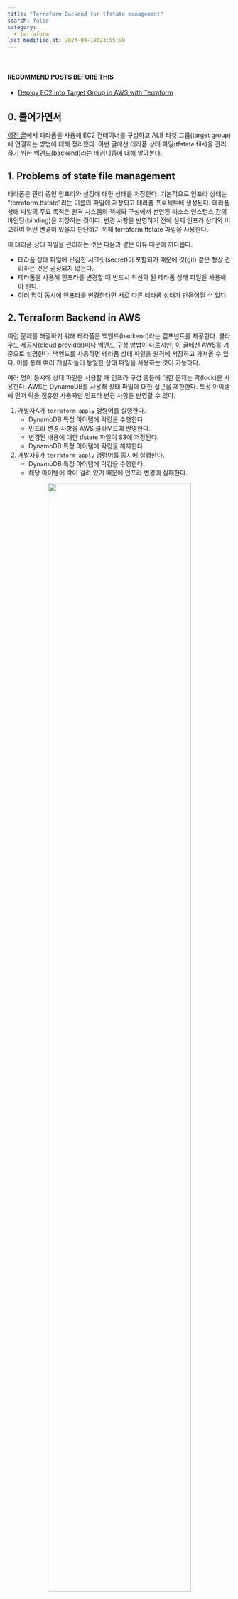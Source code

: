 ```yaml
---
title: "Terraform Backend for tfstate management"
search: false
category:
  - terraform
last_modified_at: 2024-09-18T23:55:00
---
```


<br/>

#### RECOMMEND POSTS BEFORE THIS

- [Deploy EC2 into Target Group in AWS with Terraform][deploy-ec2-into-target-group-in-aws-with-terraform-link]

## 0. 들어가면서

[이전 글][deploy-ec2-into-target-group-in-aws-with-terraform-link]에서 테라폼을 사용해 EC2 컨테이너를 구성하고 ALB 타겟 그룹(target group)에 연결하는 방법에 대해 정리했다. 이번 글에선 테라폼 상태 파일(tfstate file)을 관리하기 위한 백엔드(backend)라는 메커니즘에 대해 알아본다.

## 1. Problems of state file management

테라폼은 관리 중인 인프라와 설정에 대한 상태를 저장한다. 기본적으로 인프라 상태는 "terraform.tfstate"라는 이름의 파일에 저장되고 테라폼 프로젝트에 생성된다. 테라폼 상태 파일의 주요 목적은 원격 시스템의 객체와 구성에서 선언된 리소스 인스턴스 간의 바인딩(binding)을 저장하는 것이다. 변경 사항을 반영하기 전에 실제 인프라 상태와 비교하여 어떤 변경이 있을지 판단하기 위해 terraform.tfstate 파일을 사용한다. 

이 테라폼 상태 파일을 관리하는 것은 다음과 같은 이유 때문에 까다롭다. 

- 테라폼 상태 파일에 민감한 시크릿(secret)이 포함되기 때문에 깃(git) 같은 형상 관리하는 것은 권장되지 않는다.
- 테라폼을 사용해 인프라를 변경할 때 반드시 최신화 된 테라폼 상태 파일을 사용해야 한다.
- 여러 명이 동시에 인프라를 변경한다면 서로 다른 테라폼 상태가 만들어질 수 있다.

## 2. Terraform Backend in AWS

이런 문제를 해결하기 위해 테라폼은 백엔드(backend)라는 컴포넌트를 제공한다. 클라우드 제공자(cloud provider)마다 백엔드 구성 방법이 다르지만, 이 글에선 AWS를 기준으로 설명한다. 백엔드를 사용하면 테라폼 상태 파일을 원격에 저장하고 가져올 수 있다. 이를 통해 여러 개발자들이 동일한 상태 파일을 사용하는 것이 가능하다. 

여러 명이 동시에 상태 파일을 사용할 때 인프라 구성 충돌에 대한 문제는 락(lock)을 사용한다. AWS는 DynamoDB를 사용해 상태 파일에 대한 접근을 제한한다. 특정 아이템에 먼저 락을 점유한 사용자만 인프라 변경 사항을 반영할 수 있다.

1. 개발자A가 `terraform apply` 명령어를 실행한다.
    - DynamoDB 특정 아이템에 락킹을 수행한다.
    - 인프라 변경 사항을 AWS 클라우드에 반영한다.
    - 변경된 내용에 대한 tfstate 파일이 S3에 저장된다.
    - DynamoDB 특정 아이템에 락킹을 해제한다.
2. 개발자B가 `terraform apply` 명령어를 동시에 실행한다.
    - DynamoDB 특정 아이템에 락킹을 수행한다.
    - 해당 아이템에 락이 걸려 있기 때문에 인프라 변경에 실패한다.

<div align="center">
  <img src="/images/posts/2024/terraform-backend-for-tfstate-management-01.png" width="80%" class="image__border">
</div>

## 3. Project structure

프로젝트 구성은 다음과 같다. 이전 글을 기준으로 다음 자원이 추가된다.

- backend.tf

```
.
├── backend.tf
├── ec2.tf
├── gateway.tf
├── load-balancer.tf
├── provider.tf
├── route-table.tf
├── security-group.tf
├── subnet.tf
├── terraform.tfvars
├── variable.tf
└── vpc.tf
```

## 4. Create Backend

테라폼 백엔드를 구성하기 전에 `backend.tf` 파일에 S3 버킷과 DynamoDB를 먼저 구성한다. 상태 파일에 대한 암호화(encryption)도 가능하지만, 이번 글에서 다루지 않는다.

- tfstate 파일을 저장할 S3 버킷을 생성한다.
- 파일 버전 관리를 수행한다.

```tf
resource "aws_s3_bucket" "state" {
  bucket = "${var.project_name}-tfstate-bucket"
}

resource "aws_s3_bucket_versioning" "versioning" {
  bucket = aws_s3_bucket.state.id

  versioning_configuration {
    status = "Enabled"
  }
}
```

DynamoDB를 생성한다. 

- LockID 이름을 갖는 파티션 키(partition key)를 하나 생성한다.

```tf
resource "aws_dynamodb_table" "terraform_state_lock" {
  name         = "${var.project_name}-terraform-lock"
  hash_key     = "LockID"
  billing_mode = "PAY_PER_REQUEST"

  attribute {
    name = "LockID"
    type = "S"
  }
}
```

테라폼 백엔드를 위해 구성한 리소스를 먼저 생성한다.

```
$ terraform apply

Terraform used the selected providers to generate the following execution plan. Resource actions are indicated with the following symbols:
  + create

Terraform will perform the following actions:

...


Apply complete! Resources: 24 added, 0 changed, 0 destroyed.

Outputs:

alb-dns = "tf-lb-20240918153002055100000004-925426991.us-east-1.elb.amazonaws.com"
```

S3 버킷과 DynamoDB 테이블을 모두 생성했다면 동일한 `backend.tf` 파일에 테라폼 백엔드를 구성한다.

- 버킷
  - 위에서 생성한 버킷을 지정한다.
- DynamoDB 테이블
  - 위에서 생성한 DynamoDB 테이블을 지정한다.
- 키
  - 테라폼 상태 파일 이름을 지정한다.
- 지역
  - us-east-1 지역을 선택한다.

```tf
terraform {
  backend "s3" {
    bucket         = "junhyunny-demo-tfstate-bucket"
    key            = "terraform.tfstate"
    region         = "us-east-1"
    dynamodb_table = "junhyunny-demo-terraform-lock"
  }
}
```

백엔드 구성에 대한 내용을 작성했다면 다시 초기화(terraform init)가 필요하다. 초기화 없이 명령어를 사용하면 다음과 같은 에러를 만난다.

```
$ terraform apply
╷
│ Error: Backend initialization required, please run "terraform init"
│ 
│ Reason: Initial configuration of the requested backend "s3"
│ 
│ The "backend" is the interface that Terraform uses to store state,
│ perform operations, etc. If this message is showing up, it means that the
│ Terraform configuration you're using is using a custom configuration for
│ the Terraform backend.
│ 
│ Changes to backend configurations require reinitialization. This allows
│ Terraform to set up the new configuration, copy existing state, etc. Please run
│ "terraform init" with either the "-reconfigure" or "-migrate-state" flags to
│ use the current configuration.
│ 
│ If the change reason above is incorrect, please verify your configuration
│ hasn't changed and try again. At this point, no changes to your existing
│ configuration or state have been made.
╵
```

테라폼 초기화를 수행한다. 

```
$ terraform init
Initializing the backend...
Do you want to copy existing state to the new backend?
  Pre-existing state was found while migrating the previous "local" backend to the
  newly configured "s3" backend. No existing state was found in the newly
  configured "s3" backend. Do you want to copy this state to the new "s3"
  backend? Enter "yes" to copy and "no" to start with an empty state.

  Enter a value: yes


Successfully configured the backend "s3"! Terraform will automatically
use this backend unless the backend configuration changes.
Initializing provider plugins...
- Reusing previous version of hashicorp/aws from the dependency lock file
- Using previously-installed hashicorp/aws v5.66.0

Terraform has been successfully initialized!

You may now begin working with Terraform. Try running "terraform plan" to see
any changes that are required for your infrastructure. All Terraform commands
should now work.

If you ever set or change modules or backend configuration for Terraform,
rerun this command to reinitialize your working directory. If you forget, other
commands will detect it and remind you to do so if necessary.
```

백엔드가 구성되었다면 버킷에 업로드 된 파일을 확인할 수 있다. 

<div align="center">
  <img src="/images/posts/2024/terraform-backend-for-tfstate-management-02.png" width="100%" class="image__border">
</div>

<br/>

백엔드 구성이 완료되었다면 프로젝트 경로에 테라폼 상태 파일이 필요 없으니 삭제한다. terraform apply 명령어를 수행하면 상태 파일에 대한 락, 언락(unlock)을 수행한다는 로그를 확인할 수 있다. 

```
$ terraform apply
Acquiring state lock. This may take a few moments...

...

Releasing state lock. This may take a few moments...
```

터미널 세션을 두 개 열고 각 터미널에서 terraform apply 명령어를 수행하면 늦게 실행한 터미널에서 아래와 같은 에러 메시지를 볼 수 있다.

```
$ terraform apply

Acquiring state lock. This may take a few moments...
╷
│ Error: Error acquiring the state lock
│ 
│ Error message: operation error DynamoDB: PutItem, https response error StatusCode: 400, RequestID: FQLJIU8SHUE4E1DO3PIPTT18UNVV4KQNSO5AEMVJF66Q9ASUAAJG, ConditionalCheckFailedException: The
│ conditional request failed
│ Lock Info:
│   ID:        7c6b45bd-2239-aebb-cae1-eb8f9e1777be
│   Path:      junhyunny-demo-tfstate-bucket/terraform.tfstate
│   Operation: OperationTypeApply
│   Who:       junhyunkang@1234567890
│   Version:   1.9.5
│   Created:   2024-09-18 15:43:23.049912 +0000 UTC
│   Info:      
│ 
│ 
│ Terraform acquires a state lock to protect the state from being written
│ by multiple users at the same time. Please resolve the issue above and try
│ again. For most commands, you can disable locking with the "-lock=false"
│ flag, but this is not recommended.
╵
```

#### TEST CODE REPOSITORY

- <https://github.com/Junhyunny/blog-in-action/tree/master/2024-09-18-terraform-backend-for-tfstate-management>

#### REFERENCE

- <https://developer.hashicorp.com/terraform/language/state>
- <https://blog.outsider.ne.kr/1290>
- <https://terraform101.inflearn.devopsart.dev/advanced/backend/>
- <https://creboring.net/blog/terraform-how-dynamodb-lock-state-file/>
- <https://dev.classmethod.jp/articles/s3-remotely-manage-terraform-tfstate-files-using-dynamodb/>

[deploy-ec2-into-target-group-in-aws-with-terraform-link]: https://junhyunny.github.io/terraform/deploy-ec2-into-target-group-in-aws-with-terraform/